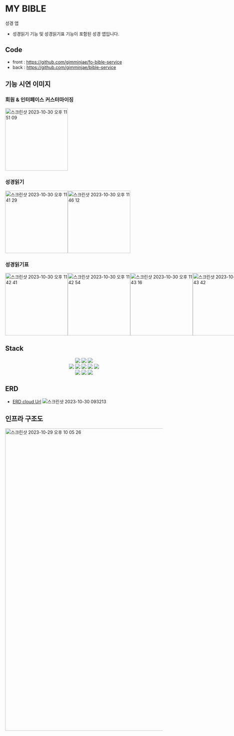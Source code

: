 # MY BIBLE
성경 앱
- 성경읽기 기능 및 성경읽기표 기능이 포함된 성경 앱입니다.
## Code
- front : https://github.com/gimminjae/fo-bible-service
- back : https://github.com/gimminjae/bible-service
## 기능 시연 이미지
### 회원 & 인터페이스 커스터마이징
<div style="display: flex;">
  <img width="200" alt="스크린샷 2023-10-30 오후 11 51 09" src="https://github.com/gimminjae/bible-service/assets/97084128/a90b13cc-6056-4d32-8e2d-c7167d6985e2">
</div>

### 성경읽기
<div style="display: flex;">
  <img width="200" alt="스크린샷 2023-10-30 오후 11 41 29" src="https://github.com/gimminjae/bible-service/assets/97084128/f0bb8101-91fe-4f02-b40f-a8eaf131e04d">
  <img width="200" alt="스크린샷 2023-10-30 오후 11 46 12" src="https://github.com/gimminjae/bible-service/assets/97084128/09d85961-d3f2-4ae6-b312-d60afeeb104f">
</div>

### 성경읽기표
<div style="display: flex;">
  <img width="200" alt="스크린샷 2023-10-30 오후 11 42 41" src="https://github.com/gimminjae/bible-service/assets/97084128/3ea57f05-c32b-4092-bc0b-74b5b3d058bf">
  <img width="200" alt="스크린샷 2023-10-30 오후 11 42 54" src="https://github.com/gimminjae/bible-service/assets/97084128/93ea4aab-6efe-47d0-b052-d9c0fb6b5fd9">
  <img width="200" alt="스크린샷 2023-10-30 오후 11 43 16" src="https://github.com/gimminjae/bible-service/assets/97084128/08fbf5e2-be65-4464-a999-e79601a7aa2e">
  <img width="200" alt="스크린샷 2023-10-30 오후 11 43 42" src="https://github.com/gimminjae/bible-service/assets/97084128/edc3890c-4ddd-4e86-b86a-c55b9121427a">
</div>

## Stack
<div align=center>
  <img src="https://img.shields.io/badge/Vue.js-35495E?style=for-the-badge&logo=vuedotjs&logoColor=4FC08D">
  <img src="https://img.shields.io/badge/Nuxt.js-white?style=for-the-badge&logo=nuxtdotjs&logoColor=4FC08D">
  <img src="https://img.shields.io/badge/javascript-F7DF1E?style=for-the-badge&logo=javascript&logoColor=black">
</div>
<div align=center>
  <img src="https://img.shields.io/badge/java17-007396?style=for-the-badge&logo=java&logoColor=white"> 
  <img src="https://img.shields.io/badge/spring Boot-6DB33F?style=for-the-badge&logo=springboot&logoColor=white"> 
  <img src="https://shields.io/badge/jpa-green?logo=&style=for-the-badge&logoColor=white">
  <img src="https://shields.io/badge/MySQL-003545?logo=mysql&style=for-the-badge&logoColor=white">
  <img src="https://shields.io/badge/redis-red?logo=redis&style=for-the-badge&logoColor=white">
</div>
<div align=center>
  <img src="https://shields.io/badge/jenkins-orange?logo=jenkins&style=for-the-badge&logoColor=white">
  <img src="https://shields.io/badge/docker-skyblue?logo=docker&style=for-the-badge&logoColor=white">
  <img src="https://shields.io/badge/AWS-orange?logo=amazon&style=for-the-badge&logoColor=white">
</div>

## ERD
- [ERD cloud Url](https://www.erdcloud.com/d/2JBYtp63jQhJfr3gj)
![스크린샷 2023-10-30 093213](https://github.com/gimminjae/bible-service/assets/97084128/38d6c9f6-b1bf-46b4-81ff-6c08f8cfff7a)

## 인프라 구조도
<img width="967" alt="스크린샷 2023-10-29 오후 10 05 26" src="https://github.com/gimminjae/bible-service/assets/97084128/28b72b83-4b01-4377-9a93-02264c9b30ec">
